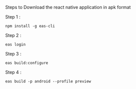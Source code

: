Steps to Download the react native application in apk format

Step 1 : 
```
npm install -g eas-cli
```
Step 2 : 
```
eas login
```
Step 3 :
```
eas build:configure
```
Step 4 :
```
eas build -p android --profile preview
```
